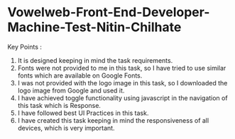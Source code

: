 # Vowelweb-Front-End-Developer-Machine-Test-Nitin-Chilhate

Key Points :

1. It is designed keeping in mind the task requirements.
2. Fonts were not provided to me in this task, so I have tried to use similar fonts which are available on Google Fonts.
3. I was not provided with the logo image in this task, so I downloaded the logo image from Google and used it.
4. I have achieved toggle functionality using javascript in the navigation of this task which is Response.
5. I have followed best UI Practices in this task.
6. I have created this task keeping in mind the responsiveness of all devices, which is very important.
